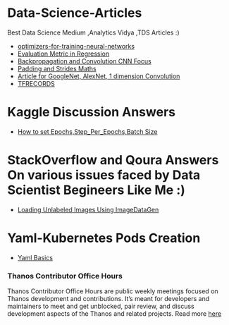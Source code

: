 # Data-Science-Articles
Best Data Science Medium ,Analytics Vidya ,TDS Articles :)

* [optimizers-for-training-neural-networks](https://medium.com/datadriveninvestor/optimizers-for-training-neural-networks-e0196662e21e)
* [Evaluation Metric in Regression](https://medium.com/usf-msds/choosing-the-right-metric-for-machine-learning-models-part-1-a99d7d7414e4)
* [Backpropagation and Convolution CNN Focus](https://medium.com/@pavisj/convolutions-and-backpropagations-46026a8f5d2c)
* [Padding and Strides Maths](https://towardsdatascience.com/gentle-dive-into-math-behind-convolutional-neural-networks-79a07dd44cf9)
* [Article for GoogleNet, AlexNet, 1 dimension Convolution](https://medium.com/machine-learning-bites/deeplearning-series-convolutional-neural-networks-a9c2f2ee1524)
* [TFRECORDS](https://medium.com/@moritzkrger/speeding-up-keras-with-tfrecord-datasets-5464f9836c36)


# Kaggle Discussion Answers

* [How to set Epochs,Step_Per_Epochs,Batch Size](https://www.kaggle.com/c/quickdraw-doodle-recognition/discussion/72685)

# StackOverflow and Qoura Answers On various issues faced by Data Scientist Begineers Like Me :)

* [Loading Unlabeled Images Using ImageDataGen](https://kylewbanks.com/blog/loading-unlabeled-images-with-imagedatagenerator-flowfromdirectory-keras)

# Yaml-Kubernetes Pods Creation

* [Yaml Basics](https://www.mirantis.com/blog/introduction-to-yaml-creating-a-kubernetes-deployment/)


### Thanos Contributor Office Hours

Thanos Contributor Office Hours are public weekly meetings focused on Thanos development and contributions. It’s meant for developers and maintainers to meet and get unblocked, pair review, and discuss development aspects of the Thanos and related projects. Read more [here](https://docs.google.com/document/d/137XnxfOT2p1NcNUq6NWZjwmtlSdA6Wyti86Pd6cyQhs/edit#heading=h.oy8b2jtupl8m)



